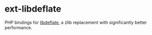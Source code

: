# ext-libdeflate
PHP bindings for [libdeflate](https://github.com/ebiggers/libdeflate), a zlib replacement with significantly better performance.
